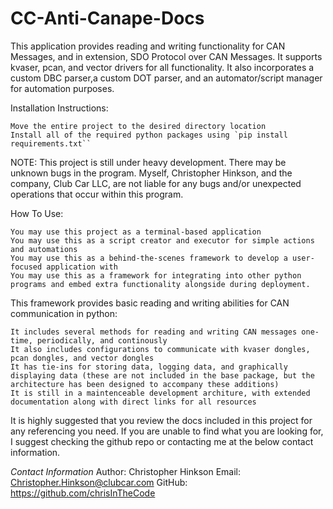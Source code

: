 # CC-Anti-Canape-Docs

This application provides reading and writing functionality for CAN Messages, and in extension, SDO Protocol over CAN Messages. It supports kvaser, pcan, and vector drivers for all functionality. It also incorporates a custom DBC parser,a custom DOT parser, and an automator/script manager for automation purposes.

Installation Instructions:

    Move the entire project to the desired directory location
    Install all of the required python packages using `pip install requirements.txt``

NOTE: This project is still under heavy development. There may be unknown bugs in the program. Myself, Christopher Hinkson, and the company, Club Car LLC, are not liable for any bugs and/or unexpected operations that occur within this program.

How To Use:

    You may use this project as a terminal-based application
    You may use this as a script creator and executor for simple actions and automations
    You may use this as a behind-the-scenes framework to develop a user-focused application with
    You may use this as a framework for integrating into other python programs and embed extra functionality alongside during deployment.

This framework provides basic reading and writing abilities for CAN communication in python:

    It includes several methods for reading and writing CAN messages one-time, periodically, and continously
    It also includes configurations to communicate with kvaser dongles, pcan dongles, and vector dongles
    It has tie-ins for storing data, logging data, and graphically displaying data (these are not included in the base package, but the architecture has been designed to accompany these additions)
    It is still in a maintenceable development architure, with extended documentation along with direct links for all resources

It is highly suggested that you review the docs included in this project for any referencing you need. If you are unable to find what you are looking for, I suggest checking the github repo or contacting me at the below contact information.

_Contact Information_
Author: Christopher Hinkson 
Email: Christopher.Hinkson@clubcar.com 
GitHub: https://github.com/chrisInTheCode
